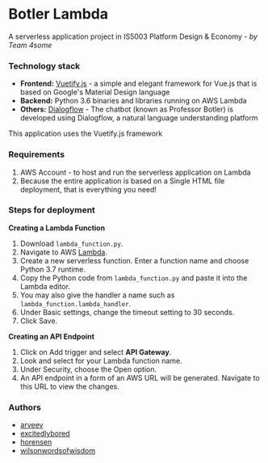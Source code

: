 
# Botler Lambda

A serverless application project in IS5003 Platform Design & Economy - *by Team 4some*

### Technology stack

 - **Frontend:** [Vuetify.js](https://vuetifyjs.com/en/getting-started/quick-start) - a simple and elegant framework for Vue.js that is based on Google's Material Design language
 - **Backend:** Python 3.6 binaries and libraries running on AWS Lambda
 - **Others:** [Dialogflow](https://cloud.google.com/dialogflow/docs/) - The chatbot (known as Professor Botler) is developed using Dialogflow, a natural language understanding platform

This application uses the Vuetify.js framework
### Requirements
1. AWS Account - to host and run the serverless application on Lambda
2. Because the entire application is based on a Single HTML file deployment, that is everything you need!

### Steps for deployment
**Creating a Lambda Function**
1. Download ```lambda_function.py```.
2. Navigate to AWS [Lambda](https://ap-southeast-1.console.aws.amazon.com/lambda/home?region=ap-southeast-1#/functions).
3. Create a new serverless function. Enter a function name and choose Python 3.7 runtime. 
4. Copy the Python code from ```lambda_function.py``` and paste it into the Lambda editor.
5. You may also give the handler a name such as ```lambda_function.lambda_handler```.
6. Under Basic settings, change the timeout setting to 30 seconds.
7. Click Save.

**Creating an API Endpoint**
1. Click on Add trigger and select **API Gateway**.
2. Look and select for your Lambda function name.
3. Under Security, choose the Open option.
4. An API endpoint in a form of an AWS URL will be generated. Navigate to this URL to view the changes.

### Authors
- [arveev](https://github.com/arveev)
- [excitedlybored](https://github.com/excitedlybored)
- [horensen](https://github.com/horensen)
- [wilsonwordsofwisdom](https://github.com/wilsonwordsofwisdom)
